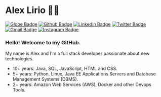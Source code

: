 # Alex Lirio :man_technologist:

[![Globe Badge](https://img.shields.io/badge/-Globe-000?style=flat-square&logo=Globe&logoColor=white&link=https://alexlirio.github.io)](https://alexlirio.github.io)
[![Github Badge](https://img.shields.io/badge/-Github-000?style=flat-square&logo=Github&logoColor=white&link=https://github.com/alexlirio)](https://github.com/alexlirio)
[![Linkedin Badge](https://img.shields.io/badge/-LinkedIn-blue?style=flat-square&logo=Linkedin&logoColor=white&link=https://www.linkedin.com/in/alexlirio/)](https://www.linkedin.com/in/alexlirio/)
[![Twitter Badge](https://img.shields.io/badge/-Twitter-1ca0f1?style=flat-square&labelColor=1ca0f1&logo=twitter&logoColor=white&link=https://twitter.com/alexlirio)](https://twitter.com/alexlirio)
[![Gmail Badge](https://img.shields.io/badge/-Gmail-c14438?style=flat-square&logo=Gmail&logoColor=white&link=mailto:alexlirioti@gmail.com)](mailto:alexlirioti@gmail.com)
[![Instagram Badge](https://img.shields.io/badge/-Instagram-C13584?style=flat-square&labelColor=C13584&logo=instagram&logoColor=white&link=https://www.instagram.com/alexlirio/)](https://www.instagram.com/alexlirio/)

### Hello! Welcome to my GitHub.

My name is Alex and I'm a full stack developer passionate about new technologies.

 - 10+ years: Java, SQL, JavaScript, HTML and CSS.
 - 5+ years: Python, Linux, Java EE Applications Servers and Database Management Systems (DBMS).
 - 2+ years: Amazon Web Services (AWS), Docker and other Devops Tools.

